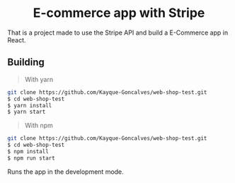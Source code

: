 <h1 align="center">
  E-commerce app with Stripe
</h1>

That is a project made to use the Stripe API and build a E-Commerce app in React.

## Building

> With yarn

```bash
git clone https://github.com/Kayque-Goncalves/web-shop-test.git
$ cd web-shop-test
$ yarn install
$ yarn start
```

> With npm

```bash
git clone https://github.com/Kayque-Goncalves/web-shop-test.git
$ cd web-shop-test
$ npm install
$ npm run start
```

Runs the app in the development mode.<br/>
